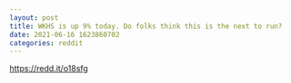 ```yaml
--- 
layout: post 
title: WKHS is up 9% today. Do folks think this is the next to run? 
date: 2021-06-16 1623860702 
categories: reddit 
--- 
```

https://redd.it/o18sfg